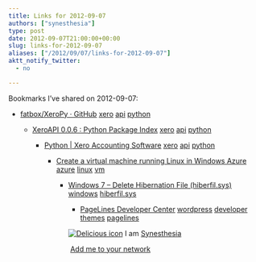 ```yaml
---
title: Links for 2012-09-07
authors: ["synesthesia"]
type: post
date: 2012-09-07T21:00:00+00:00
slug: links-for-2012-09-07 
aliases: ["/2012/09/07/links-for-2012-09-07"]
aktt_notify_twitter:
  - no

---
```

Bookmarks I&#8217;ve shared on 2012-09-07:

  * [fatbox/XeroPy &middot; GitHub][1] 
    [xero][2] [api][3] [python][4] </li> 
    
      * [XeroAPI 0.0.6 : Python Package Index][5] 
        [xero][2] [api][3] [python][4] </li> 
        
          * [Python | Xero Accounting Software][6] 
            [xero][2] [api][3] [python][4] </li> 
            
              * [Create a virtual machine running Linux in Windows Azure][7] 
                [azure][8] [linux][9] [vm][10] </li> 
                
                  * [Windows 7 &ndash; Delete Hibernation File (hiberfil.sys)][11] 
                    [windows][12] [hiberfil.sys][13] </li> 
                    
                      * [PageLines Developer Center][14] 
                        [wordpress][15] [developer][16] [themes][17] [pagelines][18] </li> </ul> 
                        
                        <p class="deliciouslink">
                          <a href="https://del.icio.us/synesthesia" title="See all my bookmarks on del.icio.us"><img src="https://www.synesthesia.co.uk/images/deliciousicon.jpg" alt="Delicious icon" /></a>&nbsp;I am <a href="https://del.icio.us/synesthesia" title="See all my bookmarks on del.icio.us">Synesthesia</a>
                        </p>
                        
                        <p class="deliciouslink">
                          <a href="https://del.icio.us/network?add=synesthesia" title="Add me to your del.icio.us network"><img src="https://www.synesthesia.co.uk/images/add.gif" alt="" /></a>&nbsp;<a href="https://del.icio.us/network?add=synesthesia" title="Add me to your del.icio.us network">Add me to your network</a>
                        </p>

 [1]: https://github.com/fatbox/XeroPy
 [2]: https://www.delicious.com/synesthesia/xero
 [3]: https://www.delicious.com/synesthesia/api
 [4]: https://www.delicious.com/synesthesia/python
 [5]: https://pypi.python.org/pypi/XeroAPI
 [6]: https://blog.xero.com/developer/getting-started/code/python/
 [7]: https://www.windowsazure.com/en-us/manage/linux/tutorials/virtual-machine-from-gallery/
 [8]: https://www.delicious.com/synesthesia/azure
 [9]: https://www.delicious.com/synesthesia/linux
 [10]: https://www.delicious.com/synesthesia/vm
 [11]: https://helpdeskgeek.com/windows-7/windows-7-delete-hibernation-file-hiberfil-sys/
 [12]: https://www.delicious.com/synesthesia/windows
 [13]: https://www.delicious.com/synesthesia/hiberfil.sys
 [14]: https://developer.pagelines.com/resources/
 [15]: https://www.delicious.com/synesthesia/wordpress
 [16]: https://www.delicious.com/synesthesia/developer
 [17]: https://www.delicious.com/synesthesia/themes
 [18]: https://www.delicious.com/synesthesia/pagelines